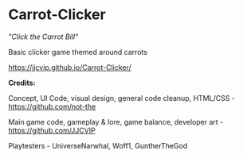 # Carrot-Clicker
*"Click the Carrot Bill"*

Basic clicker game themed around carrots

https://jjcvip.github.io/Carrot-Clicker/


**Credits:**

Concept, UI Code, visual design, general code cleanup, HTML/CSS - https://github.com/not-the

Main game code, gameplay & lore, game balance, developer art - https://github.com/JJCVIP

Playtesters - UniverseNarwhal, Woff1, GuntherTheGod